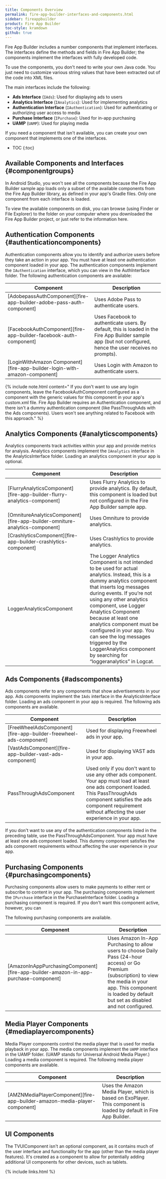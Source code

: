 ```yaml
---
title: Components Overview
permalink: fire-app-builder-interfaces-and-components.html
sidebar: fireappbuilder
product: Fire App Builder
toc-style: kramdown
github: true
---
```


Fire App Builder includes a number components that implement interfaces. The interfaces define the methods and fields in Fire App Builder; the components implement the interfaces with fully developed code. 

To use the components, you don't need to write your own Java code. You just need to customize various string values that have been extracted out of the code into XML files.

The main interfaces include the following:

* **Ads Interface** (`IAds`): Used for displaying ads to users
* **Analytics Interface** (`IAnalytics`): Used for implementing analytics
* **Authentication Interface** (`IAuthentication`): Used for authenticating or authorizing user access to media
* **Purchase Interface** (`IPurchase`): Used for in-app purchasing
* **UAMP** (`UAMP`): Used for playing media

If you need a component that isn't available, you can create your own component that implements one of the interfaces.

* TOC
{:toc}

## Available Components and Interfaces {#componentgroups}

In Android Studio, you won't see all the components because the Fire App Builder sample app loads only a subset of the available components from the Fire App Builder library, as defined in your app's Gradle files. Only one component from each interface is loaded.

To view the available components on disk, you can browse (using Finder or File Explorer) to the folder on your computer where you downloaded the Fire App Builder project, or just refer to the information here.

## Authentication Components {#authenticationcomponents}

Authentication components allow you to identify and authorize users before they take an action in your app. You must have at least one authentication component loaded in your app. The authentication components implement the `IAuthentication` interface, which you can view in the AuthInterface folder. The following authentication components are available:

| Component | Description |
|---------|----------|
| [AdobepassAuthComponent][fire-app-builder-adobe-pass-auth-component] | Uses Adobe Pass to authenticate users. |
| [FacebookAuthComponent][fire-app-builder-facebook-auth-component] | Uses Facebook to authenticate users.  By default, this is loaded in the Fire App Builder sample app (but not configured, hence the user receives no prompts). |
| [LoginWithAmazon Component][fire-app-builder-login-with-amazon-component] | Uses Login with Amazon to authenticate users. |

<!--| PassThroughLoginComponent | Used only if you don't want to use any other authentication component. Your app must load at least one authentication component loaded. This PassThrough Login Component component satisfies the authentication component requirement without affecting the user experience in your app.|-->

{% include note.html content=" If you don't want to use any login components, leave the FacebookAuthComponent configured as a component with the generic values for this component in your app's custom.xml file. Fire App Builder requires an Authentication component, and there isn't a dummy authentication component (like PassThroughAds with the Ads components). Users won't see anything related to Facebook with this approach." %}

## Analytics Components {#analyticscomponents}

Analytics components track activities within your app and provide metrics for analysis. Analytics components implement the `IAnalytics` interface in the AnalyticsInterface folder. Loading an analytics component in your app is optional.

| Component | Description |
|---------|----------|
| [FlurryAnalyticsComponent][fire-app-builder-flurry-analytics-component] | Uses Flurry Analytics to provide analytics.  By default, this component is loaded but not configured in the Fire App Builder sample app. |
| [OmnitureAnalyticsComponent][fire-app-builder-omniture-analytics-component]|  Uses Omniture to provide analytics. |
| [CrashlyticsComponent][fire-app-builder-crashlytics-component] | Uses Crashlytics to provide analytics. |
| LoggerAnalyticsComponent |  The Logger Analytics Component is not intended to be used for actual analytics. Instead, this is a dummy analytics component that inserts log messages during events. If you’re not using any other analytics component, use Logger Analytics Component because at least one analytics component must be configured in your app. You can see the log messages triggered by the LoggerAnalytics component by searching for “loggeranalytics” in Logcat.  |

## Ads Components {#adscomponents}

Ads components refer to any components that show advertisements in your app. Ads components implement the `IAds` interface in the AnalyticsInterface folder. Loading an ads component in your app is required. The following ads components are available.

| Component | Description |
|---------|----------|
| [FreeWheelAdsComponent][fire-app-builder-freewheel-ads-component] |  Used for displaying Freewheel ads in your app. |
| [VastAdsComponent][fire-app-builder-vast-ads-component] | Used for displaying VAST ads in your app. |
| PassThroughAdsComponent | Used only if you don't want to use any other ads component. Your app must load at least one ads component loaded. This PassThroughAds component satisfies the ads component requirement without affecting the user experience in your app.|

If you don't want to use any of the authentication components listed in the preceding table, use the PassThroughAdsComponent. Your app must have at least one ads component loaded. This dummy component satisfies the ads component requirements without affecting the user experience in your app.

## Purchasing Components {#purchasingcomponents}

Purchasing components allow users to make payments to either rent or subscribe to content in your app. The purchasing components implement the `IPurchase` interface in the PurchaseInterface folder. Loading a purchasing component is required. If you don't want this component active, however, you can

The following purchasing components are available.

| Component | Description |
|---------|----------|
| [AmazonInAppPurchasingComponent][fire-app-builder-amazon-in-app-purchase-component] |  Uses Amazon In-App Purchasing to allow users to choose Daily Pass (24-hour access) or Go Premium (subscription) to view the media in your app. This component is loaded by default but set as disabled and not configured. |

## Media Player Components {#mediaplayercomponents}

Media Player components control the media player that is used for media playback in your app. The media components implement the `UAMP` interface in the UAMP folder. (UAMP stands for Universal Android Media Player.) Loading a media component is required. The following media player components are available.

| Component | Description |
|---------|----------|
| [AMZNMediaPlayerComponent][fire-app-builder-amazon-media-player-component] | Uses the Amazon Media Player, which is based on ExoPlayer. This component is loaded by default in Fire App Builder. |

<!--| [BrightCoveMediaPlayerComponent][fire-app-builder-brightcove-media-player-component] | Uses the BrightCove media player. |-->

## UI Components

The TVUIComponent isn't an optional component, as it contains much of the user interface and functionality for the app (other than the media player features). It's created as a component to allow for potentially adding additional UI components for other devices, such as tablets. 


{% include links.html %}
